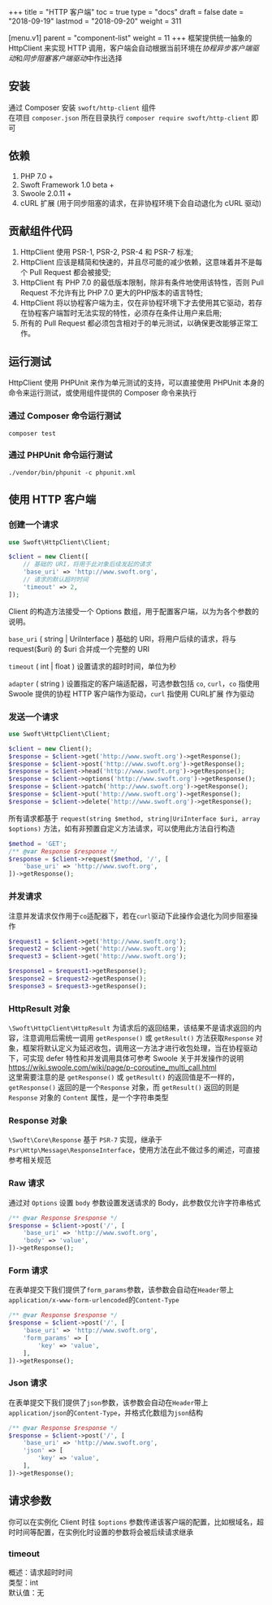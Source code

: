 +++
title = "HTTP 客户端"
toc = true
type = "docs"
draft = false
date = "2018-09-19"
lastmod = "2018-09-20"
weight = 311

[menu.v1]
  parent = "component-list"
  weight = 11
+++
框架提供统一抽象的 HttpClient 来实现 HTTP 调用，客户端会自动根据当前环境在*协程异步客户端驱动*和*同步阻塞客户端驱动*中作出选择

## 安装

通过 Composer 安装 `swoft/http-client` 组件  
在项目 `composer.json` 所在目录执行 `composer require swoft/http-client` 即可

## 依赖

1. PHP 7.0 + 
2. Swoft Framework 1.0 beta +
3. Swoole 2.0.11 +
4. cURL 扩展 (用于同步阻塞的请求，在非协程环境下会自动退化为 cURL 驱动)

## 贡献组件代码

1. HttpClient 使用 PSR-1, PSR-2, PSR-4 和 PSR-7 标准;  
2. HttpClient 应该是精简和快速的，并且尽可能的减少依赖，这意味着并不是每个 Pull Request 都会被接受;  
3. HttpClient 有 PHP 7.0 的最低版本限制，除非有条件地使用该特性，否则 Pull Request 不允许有比 PHP 7.0 更大的PHP版本的语言特性;  
4. HttpClient 将以协程客户端为主，仅在非协程环境下才去使用其它驱动，若存在协程客户端暂时无法实现的特性，必须存在条件让用户来启用;  
5. 所有的 Pull Request 都必须包含相对于的单元测试，以确保更改能够正常工作。  

## 运行测试

HttpClient 使用 PHPUnit 来作为单元测试的支持，可以直接使用 PHPUnit 本身的命令来运行测试，或使用组件提供的 Composer 命令来执行

### 通过 Composer 命令运行测试

`composer test`

### 通过 PHPUnit 命令运行测试

`./vendor/bin/phpunit -c phpunit.xml`

## 使用 HTTP 客户端

### 创建一个请求

```php
use Swoft\HttpClient\Client;

$client = new Client([
    // 基础的 URI，将用于此对象后续发起的请求
    'base_uri' => 'http://www.swoft.org',
    // 请求的默认超时时间
    'timeout' => 2,
]);
```

Client 的构造方法接受一个 Options 数组，用于配置客户端，以为为各个参数的说明。

`base_uri` ( string | UriInterface ) 基础的 URI，将用户后续的请求，将与 request($uri) 的 $uri 合并成一个完整的 URI

`timeout` ( int | float ) 设置请求的超时时间，单位为秒

`adapter` ( string ) 设置指定的客户端适配器，可选参数包括 `co`, `curl`，`co` 指使用 Swoole 提供的协程 HTTP 客户端作为驱动，`curl` 指使用 CURL扩展 作为驱动

### 发送一个请求

```php
use Swoft\HttpClient\Client;

$client = new Client();
$response = $client->get('http://www.swoft.org')->getResponse();
$response = $client->post('http://www.swoft.org')->getResponse();
$response = $client->head('http://www.swoft.org')->getResponse();
$response = $client->options('http://www.swoft.org')->getResponse();
$response = $client->patch('http://www.swoft.org')->getResponse();
$response = $client->put('http://www.swoft.org')->getResponse();
$response = $client->delete('http://www.swoft.org')->getResponse();
```

所有请求都基于 `request(string $method, string|UriInterface $uri, array $options)` 方法，如有非预置自定义方法请求，可以使用此方法自行构造

```php
$method = 'GET';
/** @var Response $response */
$response = $client->request($method, '/', [
    'base_uri' => 'http://www.swoft.org',
])->getResponse();
```

### 并发请求

注意并发请求仅作用于`co`适配器下，若在`curl`驱动下此操作会退化为同步阻塞操作

```php
$request1 = $client->get('http://www.swoft.org');
$request2 = $client->get('http://www.swoft.org');
$request3 = $client->get('http://www.swoft.org');

$response1 = $request1->getResponse();
$response2 = $request2->getResponse();
$response3 = $request3->getResponse();
```

### HttpResult 对象

`\Swoft\HttpClient\HttpResult` 为请求后的返回结果，该结果不是请求返回的内容，注意调用后需统一调用 `getResponse()` 或 `getResult()` 方法获取`Response` 对象，框架将默认定义为延迟收包，调用这一方法才进行收包处理，当在协程驱动下，可实现 defer 特性和并发调用具体可参考 Swoole 关于并发操作的说明 https://wiki.swoole.com/wiki/page/p-coroutine_multi_call.html  
这里需要注意的是 `getResponse()` 或 `getResult()` 的返回值是不一样的，`getResponse()` 返回的是一个`Response` 对象，而 `getResult()` 返回的则是 `Response` 对象的 `Content` 属性，是一个字符串类型

### Response 对象

`\Swoft\Core\Response` 基于 `PSR-7` 实现，继承于 `Psr\Http\Message\ResponseInterface`，使用方法在此不做过多的阐述，可直接参考相关规范

### Raw 请求

通过对 `Options` 设置 `body` 参数设置发送请求的 Body，此参数仅允许字符串格式

```php
/** @var Response $response */
$response = $client->post('/', [
    'base_uri' => 'http://www.swoft.org',
    'body' => 'value',
])->getResponse();
```

### Form 请求

在表单提交下我们提供了`form_params`参数，该参数会自动在`Header`带上`application/x-www-form-urlencoded`的`Content-Type`

```php
/** @var Response $response */
$response = $client->post('/', [
    'base_uri' => 'http://www.swoft.org',
    'form_params' => [
        'key' => 'value',
    ],
])->getResponse();
```

### Json 请求

在表单提交下我们提供了`json`参数，该参数会自动在`Header`带上`application/json`的`Content-Type`，并格式化数组为`json`结构

```php
/** @var Response $response */
$response = $client->post('/', [
    'base_uri' => 'http://www.swoft.org',
    'json' => [
        'key' => 'value',
    ],
])->getResponse();
```

## 请求参数

你可以在实例化 Client 时往 `$options` 参数传递该客户端的配置，比如根域名，超时时间等配置，在实例化时设置的参数将会被后续请求继承

### timeout

概述：请求超时时间  
类型：int  
默认值：无
